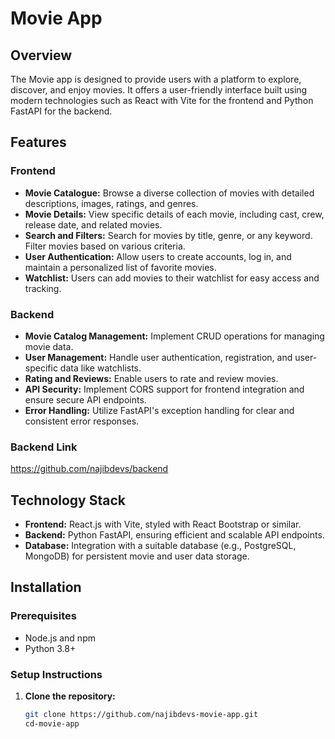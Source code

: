 # Movie App

## Overview 
The Movie app is designed to provide users with a platform to explore, discover, and enjoy movies. It offers a user-friendly interface built using modern technologies such as React with Vite for the frontend and Python FastAPI for the backend.

## Features
### Frontend
- **Movie Catalogue:** Browse a diverse collection of movies with detailed descriptions, images, ratings, and genres.
- **Movie Details:** View specific details of each movie, including cast, crew, release date, and related movies.
- **Search and Filters:** Search for movies by title, genre, or any keyword. Filter movies based on various criteria.
- **User Authentication:** Allow users to create accounts, log in, and maintain a personalized list of favorite movies.
- **Watchlist:** Users can add movies to their watchlist for easy access and tracking.

### Backend
- **Movie Catalog Management:** Implement CRUD operations for managing movie data.
- **User Management:** Handle user authentication, registration, and user-specific data like watchlists.
- **Rating and Reviews:** Enable users to rate and review movies.
- **API Security:** Implement CORS support for frontend integration and ensure secure API endpoints.
- **Error Handling:** Utilize FastAPI's exception handling for clear and consistent error responses.

### Backend Link
https://github.com/najibdevs/backend

## Technology Stack
- **Frontend:** React.js with Vite, styled with React Bootstrap or similar.
- **Backend:** Python FastAPI, ensuring efficient and scalable API endpoints.
- **Database:** Integration with a suitable database (e.g., PostgreSQL, MongoDB) for persistent movie and user data storage.

## Installation
### Prerequisites
- Node.js and npm
- Python 3.8+

### Setup Instructions
1. **Clone the repository:**
   ```bash
   git clone https://github.com/najibdevs-movie-app.git
   cd-movie-app
